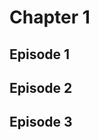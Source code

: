 # Chapter 1

## Episode 1

<!--@include: ./episode1.md{3,}-->

## Episode 2

<!--@include: ./episode2.md{3,}-->

## Episode 3

<!--@include: ./episode3.md{3,}-->